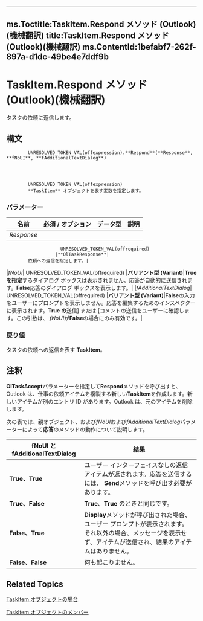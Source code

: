 

---
ms.Toctitle:TaskItem.Respond メソッド (Outlook)(機械翻訳)
title:TaskItem.Respond メソッド (Outlook)(機械翻訳)
ms.ContentId:1befabf7-262f-897a-d1dc-49be4e7ddf9b
---
# TaskItem.Respond メソッド (Outlook)(機械翻訳)




タスクの依頼に返信します。

## 構文

            UNRESOLVED_TOKEN_VAL(offexpression).**Respond**(**Response**, **fNoUI**, **fAdditionalTextDialog**)




            UNRESOLVED_TOKEN_VAL(offexpression)
            **TaskItem** オブジェクトを表す変数を指定します。

### パラメーター

|**名前**|**必須 / オプション**|**データ型**|**説明**|
|---|---|---|---|
|*Response*|
                        UNRESOLVED_TOKEN_VAL(offrequired)
                      |**OlTaskResponse**|
            依頼への返信を指定します。|
|*fNoUI*|
                        UNRESOLVED_TOKEN_VAL(offrequired)
                      |**バリアント型 (Variant)**|**True を指定**するダイアログ ボックスは表示されません。応答が自動的に送信されます。**False**応答のダイアログ ボックスを表示します。|
|*fAdditionalTextDialog*|
                        UNRESOLVED_TOKEN_VAL(offrequired)
                      |**バリアント型 (Variant)**|**False**の入力をユーザーにプロンプトを表示しません。応答を編集するためのインスペクターに表示されます。**True の**送信] または [コメントの送信をユーザーに確認します。この引数は、 *fNoUI*が**False**の場合にのみ有効です。|



### 戻り値
タスクの依頼への返信を表す **TaskItem**。





## 注釈
**OlTaskAccept**パラメーターを指定して**Respond**メソッドを呼び出すと、Outlook は、仕事の依頼アイテムを複製する新しい**TaskItem**を作成します。新しいアイテムが別のエントリ ID があります。Outlook は、元のアイテムを削除します。



次の表では、親オブジェクト、および*fNoUI*および*fAdditionalTextDialog*パラメーターによって**応答**のメソッドの動作について説明します。

|**fNoUI と fAdditionalTextDialog**|**結果**|
|---|---|
|**True、True**|ユーザー インターフェイスなしの返信アイテムが返されます。応答を送信するには、 **Send**メソッドを呼び出す必要があります。|
|**True、False**|**True**、**True** のときと同じです。|
|**False、True**|**Display**メソッドが呼び出された場合、ユーザー プロンプトが表示されます。それ以外の場合、メッセージを表示せず、アイテムが送信され、結果のアイテムはありません。|
|**False、False**|何も起こりません。|



## Related Topics

[TaskItem オブジェクトの場合](5df8cfa5-5460-a5a1-a130-ba5bca1a0091.md)

[TaskItem オブジェクトのメンバー](97234a76-2fc5-bbe4-2e14-25ae18694fc9.md)




